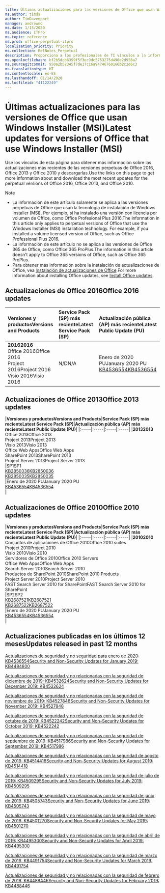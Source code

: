 ```yaml
---
title: Últimas actualizaciones para las versiones de Office que usan Windows Installer (MSI)
ms.author: timda
author: TimDavenport
manager: andrewmo
ms.date: 1/15/2020
ms.audience: ITPro
ms.topic: reference
ms.prod: office-perpetual-itpro
localization_priority: Priority
ms.collection: RelNotes_Perpetual
description: Proporciona a los profesionales de TI vínculos a la información de las últimas actualizaciones de las versiones perpetuas de Office 2016, Office 2013 y Office 2010.
ms.openlocfilehash: bf2b5dcb6399f5f3ec9dc5753275d490e2d958a7
ms.sourcegitcommit: 950a2b52345f7de17c16a94746760166b2c2d6c3
ms.translationtype: HT
ms.contentlocale: es-ES
ms.lasthandoff: 01/14/2020
ms.locfileid: "41122249"
---
```

# <a name="latest-updates-for-versions-of-office-that-use-windows-installer-msi"></a><span data-ttu-id="0c861-103">Últimas actualizaciones para las versiones de Office que usan Windows Installer (MSI)</span><span class="sxs-lookup"><span data-stu-id="0c861-103">Latest updates for versions of Office that use Windows Installer (MSI)</span></span>

<span data-ttu-id="0c861-104">Use los vínculos de esta página para obtener más información sobre las actualizaciones más recientes de las versiones perpetuas de Office 2016, Office 2013 y Office 2010 y descargarlas.</span><span class="sxs-lookup"><span data-stu-id="0c861-104">Use the links on this page to get more information about and download the most recent updates for the perpetual versions of Office 2016, Office 2013, and Office 2010.</span></span>
  
 
> [!NOTE]
> - <span data-ttu-id="0c861-p101">La información de este artículo solamente se aplica a las versiones perpetuas de Office que usan la tecnología de instalación de Windows Installer (MSI). Por ejemplo, si ha instalado una versión con licencia por volumen de Office, como Office Profesional Plus 2016.</span><span class="sxs-lookup"><span data-stu-id="0c861-p101">The information in this article only applies to perpetual versions of Office that use the Windows Installer (MSI) installation technology. For example, if you installed a volume licensed version of Office, such as Office Professional Plus 2016.</span></span>
> - <span data-ttu-id="0c861-107">La información de este artículo no se aplica a las versiones de Office 365 de Office, como Office 365 ProPlus.</span><span class="sxs-lookup"><span data-stu-id="0c861-107">The information in this article doesn't apply to Office 365 versions of Office, such as Office 365 ProPlus.</span></span>
> - <span data-ttu-id="0c861-108">Para obtener más información sobre la instalación de actualizaciones de Office, vea [Instalación de actualizaciones de Office](https://support.office.com/article/2ab296f3-7f03-43a2-8e50-46de917611c5).</span><span class="sxs-lookup"><span data-stu-id="0c861-108">For more information about installing Office updates, see [Install Office updates](https://support.office.com/article/2ab296f3-7f03-43a2-8e50-46de917611c5).</span></span> 


## <a name="office-2016-updates"></a><span data-ttu-id="0c861-109">Actualizaciones de Office 2016</span><span class="sxs-lookup"><span data-stu-id="0c861-109">Office 2016 updates</span></span>

|<span data-ttu-id="0c861-110">**Versiones y productos**</span><span class="sxs-lookup"><span data-stu-id="0c861-110">**Versions and Products**</span></span>|<span data-ttu-id="0c861-111">**Service Pack (SP) más reciente**</span><span class="sxs-lookup"><span data-stu-id="0c861-111">**Latest Service Pack (SP)**</span></span>|<span data-ttu-id="0c861-112">**Actualización pública (AP) más reciente**</span><span class="sxs-lookup"><span data-stu-id="0c861-112">**Latest Public Update (PU)**</span></span>|
|:-----|:-----|:-----|
|<span data-ttu-id="0c861-113">**2016**</span><span class="sxs-lookup"><span data-stu-id="0c861-113">**2016**</span></span> <br/> <span data-ttu-id="0c861-114">Office 2016</span><span class="sxs-lookup"><span data-stu-id="0c861-114">Office 2016</span></span>  <br/> <span data-ttu-id="0c861-115">Project 2016</span><span class="sxs-lookup"><span data-stu-id="0c861-115">Project 2016</span></span>  <br/> <span data-ttu-id="0c861-116">Visio 2016</span><span class="sxs-lookup"><span data-stu-id="0c861-116">Visio 2016</span></span>  <br/> |<span data-ttu-id="0c861-117">N/D</span><span class="sxs-lookup"><span data-stu-id="0c861-117">N/A</span></span>  <br/> |<span data-ttu-id="0c861-118">Enero de 2020 PU</span><span class="sxs-lookup"><span data-stu-id="0c861-118">January 2020 PU</span></span>  <br/> [<span data-ttu-id="0c861-119">KB4536554</span><span class="sxs-lookup"><span data-stu-id="0c861-119">KB4536554</span></span>](https://support.microsoft.com/help/4536554) <br/> |
   
## <a name="office-2013-updates"></a><span data-ttu-id="0c861-120">Actualizaciones de Office 2013</span><span class="sxs-lookup"><span data-stu-id="0c861-120">Office 2013 updates</span></span>

|<span data-ttu-id="0c861-121">**Versiones y productos**</span><span class="sxs-lookup"><span data-stu-id="0c861-121">**Versions and Products**</span></span>|<span data-ttu-id="0c861-122">**Service Pack (SP) más reciente**</span><span class="sxs-lookup"><span data-stu-id="0c861-122">**Latest Service Pack (SP)**</span></span>|<span data-ttu-id="0c861-123">**Actualización pública (AP) más reciente**</span><span class="sxs-lookup"><span data-stu-id="0c861-123">**Latest Public Update (PU)**</span></span>|
|:-----|:-----|:-----|:-----|
|<span data-ttu-id="0c861-124">**2013**</span><span class="sxs-lookup"><span data-stu-id="0c861-124">**2013**</span></span> <br/> <span data-ttu-id="0c861-125">Office 2013</span><span class="sxs-lookup"><span data-stu-id="0c861-125">Office 2013</span></span>  <br/> <span data-ttu-id="0c861-126">Project 2013</span><span class="sxs-lookup"><span data-stu-id="0c861-126">Project 2013</span></span>  <br/> <span data-ttu-id="0c861-127">Visio 2013</span><span class="sxs-lookup"><span data-stu-id="0c861-127">Visio 2013</span></span>  <br/> <span data-ttu-id="0c861-128">Office Web Apps</span><span class="sxs-lookup"><span data-stu-id="0c861-128">Office Web Apps</span></span>  <br/> <span data-ttu-id="0c861-129">SharePoint 2013</span><span class="sxs-lookup"><span data-stu-id="0c861-129">SharePoint 2013</span></span>  <br/> <span data-ttu-id="0c861-130">Project Server 2013</span><span class="sxs-lookup"><span data-stu-id="0c861-130">Project Server 2013</span></span>  <br/> |<span data-ttu-id="0c861-131">SP1</span><span class="sxs-lookup"><span data-stu-id="0c861-131">SP1</span></span> <br/> [<span data-ttu-id="0c861-132">KB2850036</span><span class="sxs-lookup"><span data-stu-id="0c861-132">KB2850036</span></span>](https://support.microsoft.com/kb/2850036) <br/>[<span data-ttu-id="0c861-133">KB2850035</span><span class="sxs-lookup"><span data-stu-id="0c861-133">KB2850035</span></span>](https://support.microsoft.com/kb/2850035) <br/> |<span data-ttu-id="0c861-134">Enero de 2020 PU</span><span class="sxs-lookup"><span data-stu-id="0c861-134">January 2020 PU</span></span>  <br/> [<span data-ttu-id="0c861-135">KB4536554</span><span class="sxs-lookup"><span data-stu-id="0c861-135">KB4536554</span></span>](https://support.microsoft.com/help/4536554) <br/> |
   
## <a name="office-2010-updates"></a><span data-ttu-id="0c861-136">Actualizaciones de Office 2010</span><span class="sxs-lookup"><span data-stu-id="0c861-136">Office 2010 updates</span></span>

|<span data-ttu-id="0c861-137">**Versiones y productos**</span><span class="sxs-lookup"><span data-stu-id="0c861-137">**Versions and Products**</span></span>|<span data-ttu-id="0c861-138">**Service Pack (SP) más reciente**</span><span class="sxs-lookup"><span data-stu-id="0c861-138">**Latest Service Pack (SP)**</span></span>|<span data-ttu-id="0c861-139">**Actualización pública (AP) más reciente**</span><span class="sxs-lookup"><span data-stu-id="0c861-139">**Latest Public Update (PU)**</span></span>|
|:-----|:-----|:-----|:-----|
|<span data-ttu-id="0c861-140">**2010**</span><span class="sxs-lookup"><span data-stu-id="0c861-140">**2010**</span></span> <br/> <span data-ttu-id="0c861-141">Conjuntos de aplicaciones de Office 2010</span><span class="sxs-lookup"><span data-stu-id="0c861-141">Office 2010 suites</span></span>  <br/> <span data-ttu-id="0c861-142">Project 2010</span><span class="sxs-lookup"><span data-stu-id="0c861-142">Project 2010</span></span>  <br/> <span data-ttu-id="0c861-143">Visio 2010</span><span class="sxs-lookup"><span data-stu-id="0c861-143">Visio 2010</span></span>  <br/> <span data-ttu-id="0c861-144">Servidores de Office 2010</span><span class="sxs-lookup"><span data-stu-id="0c861-144">Office 2010 Servers</span></span>  <br/> <span data-ttu-id="0c861-145">Office Web Apps</span><span class="sxs-lookup"><span data-stu-id="0c861-145">Office Web Apps</span></span>  <br/> <span data-ttu-id="0c861-146">Search Server 2010</span><span class="sxs-lookup"><span data-stu-id="0c861-146">Search Server 2010</span></span>  <br/> <span data-ttu-id="0c861-147">Productos de SharePoint 2010</span><span class="sxs-lookup"><span data-stu-id="0c861-147">SharePoint 2010 Products</span></span>  <br/> <span data-ttu-id="0c861-148">Project Server 2010</span><span class="sxs-lookup"><span data-stu-id="0c861-148">Project Server 2010</span></span>  <br/> <span data-ttu-id="0c861-149">FAST Search Server 2010 for SharePoint</span><span class="sxs-lookup"><span data-stu-id="0c861-149">FAST Search Server 2010 for SharePoint</span></span>  <br/> |<span data-ttu-id="0c861-150">SP2</span><span class="sxs-lookup"><span data-stu-id="0c861-150">SP2</span></span> <br/>[<span data-ttu-id="0c861-151">KB2687521</span><span class="sxs-lookup"><span data-stu-id="0c861-151">KB2687521</span></span>](https://support.microsoft.com/kb/2687521) <br/> [<span data-ttu-id="0c861-152">KB2687522</span><span class="sxs-lookup"><span data-stu-id="0c861-152">KB2687522</span></span>](https://support.microsoft.com/kb/2687522) <br/> |<span data-ttu-id="0c861-153">Enero de 2020 PU</span><span class="sxs-lookup"><span data-stu-id="0c861-153">January 2020 PU</span></span>  <br/> [<span data-ttu-id="0c861-154">KB4536554</span><span class="sxs-lookup"><span data-stu-id="0c861-154">KB4536554</span></span>](https://support.microsoft.com/help/4536554) <br/>|
   

   
## <a name="updates-released-in-past-12-months"></a><span data-ttu-id="0c861-155">Actualizaciones publicadas en los últimos 12 meses</span><span class="sxs-lookup"><span data-stu-id="0c861-155">Updates released in past 12 months</span></span>

[<span data-ttu-id="0c861-156">Actualizaciones de seguridad y no seguridad para enero de 2020: KB4536554</span><span class="sxs-lookup"><span data-stu-id="0c861-156">Security and Non-Security Updates for January 2019: KB4484800</span></span>](https://support.microsoft.com/help/4536554)

[<span data-ttu-id="0c861-157">Actualizaciones de seguridad y no relacionadas con la seguridad de diciembre de 2019: KB4532624</span><span class="sxs-lookup"><span data-stu-id="0c861-157">Security and Non-Security Updates for December 2019: KB4532624</span></span>](https://support.microsoft.com/help/4532624)

[<span data-ttu-id="0c861-158">Actualizaciones de seguridad y no relacionadas con la seguridad de noviembre de 2019: KB4527848</span><span class="sxs-lookup"><span data-stu-id="0c861-158">Security and Non-Security Updates for November 2019: KB4527848</span></span>](https://support.microsoft.com/help/4527848)

[<span data-ttu-id="0c861-159">Actualizaciones de seguridad y no relacionadas con la seguridad de octubre de 2019: KB4522242</span><span class="sxs-lookup"><span data-stu-id="0c861-159">Security and Non-Security Updates for October 2019: KB4522242</span></span>](https://support.microsoft.com/help/4522242)

[<span data-ttu-id="0c861-160">Actualizaciones de seguridad y no relacionadas con la seguridad de septiembre de 2019: KB4517986</span><span class="sxs-lookup"><span data-stu-id="0c861-160">Security and Non-Security Updates for September 2019: KB4517986</span></span>](https://support.microsoft.com/help/4517986 )

[<span data-ttu-id="0c861-161">Actualizaciones de seguridad y no relacionadas con la seguridad de agosto de 2019: KB4514418</span><span class="sxs-lookup"><span data-stu-id="0c861-161">Security and Non-Security Updates for August 2019: KB4514418</span></span>](https://support.microsoft.com/help/4514418)

[<span data-ttu-id="0c861-162">Actualizaciones de seguridad y no relacionadas con la seguridad de julio de 2019: KB4509295</span><span class="sxs-lookup"><span data-stu-id="0c861-162">Security and Non-Security Updates for July 2019: KB4509295</span></span>](https://support.microsoft.com/help/4509295)

[<span data-ttu-id="0c861-163">Actualizaciones de seguridad y no relacionadas con la seguridad de junio de 2019: KB4505743</span><span class="sxs-lookup"><span data-stu-id="0c861-163">Security and Non-Security Updates for June 2019: KB4505743</span></span>](https://support.microsoft.com/help/4505743)

[<span data-ttu-id="0c861-164">Actualizaciones de seguridad y no relacionadas con la seguridad de mayo de 2019: KB4501270</span><span class="sxs-lookup"><span data-stu-id="0c861-164">Security and Non-Security Updates for May 2019: KB4501270 </span></span>](https://support.microsoft.com/help/4501270)

[<span data-ttu-id="0c861-165">Actualizaciones de seguridad y no relacionadas con la seguridad de abril de 2019: KB4495300</span><span class="sxs-lookup"><span data-stu-id="0c861-165">Security and Non-Security Updates for April 2019: KB4495300</span></span>](https://support.microsoft.com/help/4495300)

[<span data-ttu-id="0c861-166">Actualizaciones de seguridad y no relacionadas con la seguridad de marzo de 2019: KB4491754</span><span class="sxs-lookup"><span data-stu-id="0c861-166">Security and Non-Security Updates for March 2019: KB4491754</span></span>](https://support.microsoft.com/help/4491754) 

[<span data-ttu-id="0c861-167">Actualizaciones de seguridad y no relacionadas con la seguridad de febrero de 2019: KB4488446</span><span class="sxs-lookup"><span data-stu-id="0c861-167">Security and Non-Security Updates for February 2019: KB4488446</span></span>](https://support.microsoft.com/help/4488446)








 

   

   

  


  
 
  
 
  

  
   
  
